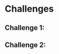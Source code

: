 # Challenges 
<!-- Max 500 words, including a short description about the challenges, attempted measurement and what you learned from it -->

## Challenge 1: 

## Challenge 2: 